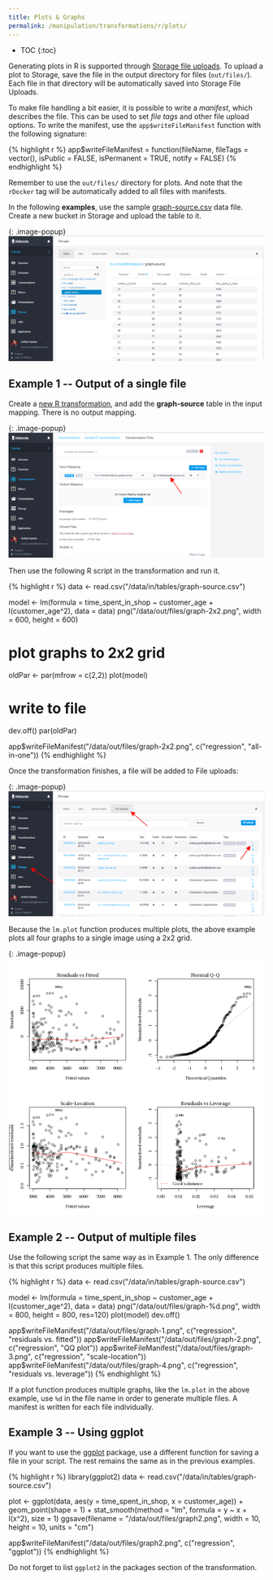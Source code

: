 ```yaml
---
title: Plots & Graphs
permalink: /manipulation/transformations/r/plots/
---
```


* TOC
{:toc}

Generating plots in R is supported through [Storage file uploads](/storage/file-uploads/). To upload a plot to Storage,
save the file in the output directory for files (`out/files/`). Each file in that directory will be automatically saved into Storage File Uploads.

To make file handling a bit easier, it is possible to write a *manifest*, which describes the file. This can be used to set *file tags*
and other file upload options. To write the manifest, use the `app$writeFileManifest` function with the following signature:

{% highlight r %}
app$writeFileManifest = function(fileName, fileTags = vector(), isPublic = FALSE, isPermanent = TRUE, notify = FALSE)
{% endhighlight %}

Remember to use the `out/files/` directory for plots. And note that the `rDocker` tag will be automatically added to all files with manifests.

In the following **examples**, use the sample [graph-source.csv](/manipulation/transformations/r/graph-source.csv) data file. Create a new bucket in Storage and upload the table to it.

{: .image-popup}
![Screenshot - Upload table](/manipulation/transformations/r/graph-source.png)

## Example 1 -- Output of a single file

Create a [new R transformation](/tutorial/manipulate/), and add the **graph-source** table
in the input mapping. There is no output mapping.

{: .image-popup}
![Screenshot - Configure transformations](/manipulation/transformations/r/graph-source-2.png)

Then use the following R script in the transformation and run it.

{% highlight r %}
data <- read.csv("/data/in/tables/graph-source.csv")

model <- lm(formula = time_spent_in_shop ~ customer_age + I(customer_age^2), data = data)
png("/data/out/files/graph-2x2.png", width = 600, height = 600)
# plot graphs to 2x2 grid
oldPar <- par(mfrow = c(2,2))
plot(model)
# write to file
dev.off()
par(oldPar)

app$writeFileManifest("/data/out/files/graph-2x2.png", c("regression", "all-in-one"))
{% endhighlight %}

Once the transformation finishes, a file will be added to File uploads:

{: .image-popup}
![Screenshot - File Uploads](/manipulation/transformations/r/plot-file-uploads.png)

Because the `lm.plot` function produces multiple plots, the above example plots all four graphs to a
single image using a 2x2 grid.

{: .image-popup}
![Result linear model plots](/manipulation/transformations/r/graph_2x2.png)

## Example 2 -- Output of multiple files
Use the following script the same way as in Example 1. The only difference is that this script
produces multiple files.

{% highlight r %}
data <- read.csv("/data/in/tables/graph-source.csv")

model <- lm(formula = time_spent_in_shop ~ customer_age + I(customer_age^2), data = data)
png("/data/out/files/graph-%d.png", width = 800, height = 800, res=120)
plot(model)
dev.off()

app$writeFileManifest("/data/out/files/graph-1.png", c("regression", "residuals vs. fitted"))
app$writeFileManifest("/data/out/files/graph-2.png", c("regression", "QQ plot"))
app$writeFileManifest("/data/out/files/graph-3.png", c("regression", "scale-location"))
app$writeFileManifest("/data/out/files/graph-4.png", c("regression", "residuals vs. leverage"))
{% endhighlight %}

If a plot function produces multiple graphs, like the `lm.plot` in the above example, use `%d` in the file name in order to generate multiple files.
A manifest is written for each file individually.

## Example 3 -- Using ggplot

If you want to use the [ggplot](http://docs.ggplot2.org/current/) package, use a different function for saving a file in your script.
The rest remains the same as in the previous examples.

{% highlight r %}
library(ggplot2)
data <- read.csv("/data/in/tables/graph-source.csv")

plot <- ggplot(data, aes(y = time_spent_in_shop, x = customer_age)) +
    geom_point(shape = 1) +
    stat_smooth(method = "lm", formula = y ~ x + I(x^2), size = 1)
ggsave(filename = "/data/out/files/graph2.png", width = 10, height = 10, units = "cm")

app$writeFileManifest("/data/out/files/graph2.png", c("regression", "ggplot"))
{% endhighlight %}

Do not forget to list `ggplot2` in the packages section of the transformation.